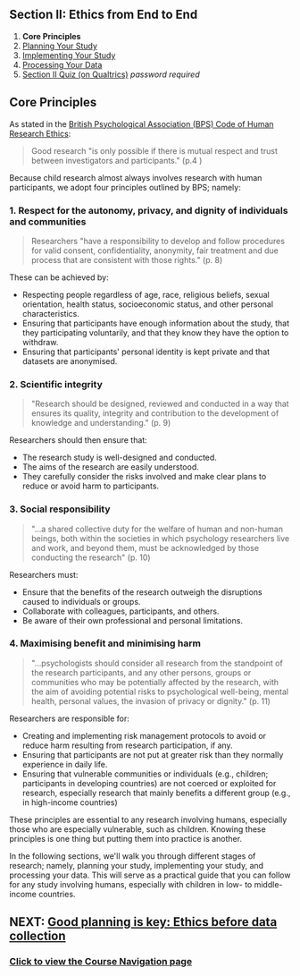 ## Section II: Ethics from End to End

1. **Core Principles**
2. [Planning Your Study](endto-before.md)
3. [Implementing Your Study](endto-during.md)
4. [Processing Your Data](endto-after.md)
5. [Section II Quiz (on Qualtrics)](https://oxfordeducation.eu.qualtrics.com/jfe/form/SV_bPHRKTydLSyDzRH) *password required*

## Core Principles

As stated in the [British Psychological Association (BPS) Code of Human Research Ethics](https://www.bps.org.uk/sites/bps.org.uk/files/Policy/Policy%20-%20Files/BPS%20Code%20of%20Human%20Research%20Ethics.pdf):

> Good research "is only possible if there is mutual respect and trust between investigators and participants." (p.4 )

Because child research almost always involves research with human participants, we adopt four principles outlined by BPS; namely:

### **1. Respect for the autonomy, privacy, and dignity of individuals and communities**

> Researchers "have a responsibility to develop and follow procedures for valid consent, confidentiality, anonymity, fair treatment and due process that are consistent with those rights." (p. 8)

These can be achieved by:
- Respecting people regardless of age, race, religious beliefs, sexual orientation, health status, socioeconomic status, and other personal characteristics.
- Ensuring that participants have enough information about the study, that they participating voluntarily, and that they know they have the option to withdraw.
- Ensuring that participants' personal identity is kept private and that datasets are anonymised.

### **2. Scientific integrity**

> "Research should be designed, reviewed and conducted in a way that ensures its quality, integrity and contribution to the development of knowledge and understanding." (p. 9)

Researchers should then ensure that:
- The research study is well-designed and conducted.
- The aims of the research are easily understood.
- They carefully consider the risks involved and make clear plans to reduce or avoid harm to participants. 

### **3. Social responsibility**

> "...a shared collective duty for the welfare of human and non-human beings, both within the societies in which psychology researchers live and work, and beyond them, must be acknowledged by those conducting the research" (p. 10)

Researchers must:
- Ensure that the benefits of the research outweigh the disruptions caused to individuals or groups.
- Collaborate with colleagues, participants, and others.
- Be aware of their own professional and personal limitations.

### **4. Maximising benefit and minimising harm**

> "...psychologists should consider all research from the standpoint of the research participants, and any other persons, groups or communities who may be potentially affected by the research, with the aim of avoiding potential risks to psychological well-being, mental health, personal values, the invasion of privacy or dignity." (p. 11)

Researchers are responsible for:
- Creating and implementing risk management protocols to avoid or reduce harm resulting from research participation, if any.
- Ensuring that participants are not put at greater risk than they normally experience in daily life.
- Ensuring that vulnerable communities or individuals (e.g., children; participants in developing countries) are not coerced or exploited for research, especially research that mainly benefits a different group (e.g., in high-income countries)

These principles are essential to any research involving humans, especially those who are especially vulnerable, such as children. Knowing these principles is one thing but putting them into practice is another. 


In the following sections, we'll walk you through different stages of research; namely, planning your study, implementing your study, and processing your data. This will serve as a practical guide that you can follow for any study involving humans, especially with children in low- to middle-income countries.

## NEXT: [Good planning is key: Ethics before data collection](endto-before.md)
### [Click to view the Course Navigation page](toc.md)
